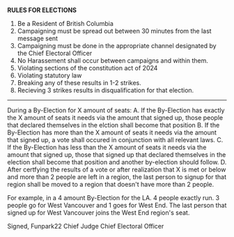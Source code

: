 **RULES FOR ELECTIONS**

1. Be a Resident of British Columbia
2. Campaigning must be spread out between 30 minutes from the last message sent
3. Campaigning must be done in the appropriate channel designated by the Chief Electoral Officer
4. No Harassement shall occur between campaigns and within them.
5. Violating sections of the constitution act of 2024
6. Violating statutory law
7. Breaking any of these results in 1-2 strikes.
8. Recieving 3 strikes results in disqualification for that election.


----

During a By-Election for X amount of seats:
A. If the By-Election has exactly the X amount of seats it needs via the amount that signed up, those people that declared themselves in the elction shall become that position
B. If the By-Election has more than the X amount of seats it needs via the amount that signed up, a vote shall occured in conjunction with all relevant laws.
C. If the By-Election has less than the X amount of seats it needs via the amount that signed up, those that signed up that declared themselves in the election shall become that position and another by-election should follow.
D. After certfying the results of a vote or after realization that X is met or below and more than 2 people are left in a region, the last person to signup for that region shall be moved to a region that doesn't have more than 2 people.

For example, in a 4 amount By-Election for the LA. 4 people exactly run. 3 people go for West Vancouver and 1 goes for West End. The last person that signed up for West Vancouver joins the West End region's seat.

Signed, Funpark22
Chief Judge
Chief Electoral Officer
